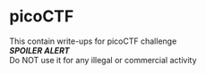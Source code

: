 # picoCTF
This contain write-ups for picoCTF challenge\
*****SPOILER ALERT*****\
Do NOT use it for any illegal or commercial activity
